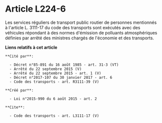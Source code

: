 # Article L224-6

Les services réguliers de transport public routier de personnes mentionnés à l'article L. 3111-17 du code des transports sont
exécutés avec des véhicules répondant à des normes d'émission de polluants atmosphériques définies par arrêté des ministres
chargés de l'économie et des transports.

**Liens relatifs à cet article**

	**Cité par**:

	  - Décret n°85-891 du 16 août 1985 - art. 31-3 (VT)
	  - Arrêté du 22 septembre 2015 (V)
	  - Arrêté du 22 septembre 2015 - art. 1 (V)
	  - Décret n°2017-107 du 30 janvier 2017 - art. 6
	  - Code des transports - art. R3111-39 (V)

	**Créé par**:

	  - Loi n°2015-990 du 6 août 2015 - art. 2

	**Cite**:

	  - Code des transports - art. L3111-17 (V)
